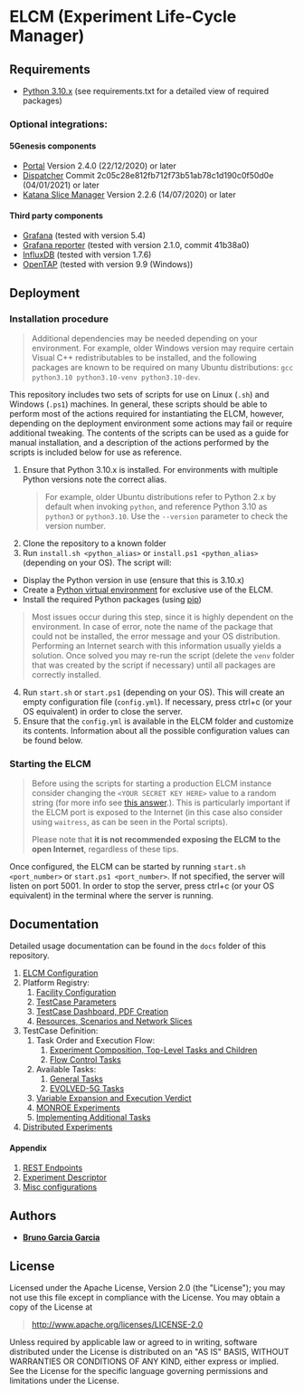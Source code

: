 # ELCM (Experiment Life-Cycle Manager)

## Requirements

 - [Python 3.10.x](https://www.python.org) (see requirements.txt for a detailed view of required packages)

### Optional integrations:

#### 5Genesis components

 - [Portal](https://github.com/5genesis/Portal) Version 2.4.0 (22/12/2020) or later
 - [Dispatcher](https://github.com/5genesis/Dispatcher) Commit 2c05c28e812fb712f73b51ab78c1d190c0f50d0e (04/01/2021) or later
 - [Katana Slice Manager](https://github.com/5genesis/katana-slice_manager) Version 2.2.6 (14/07/2020) or later

#### Third party components

 - [Grafana](https://grafana.com/) (tested with version 5.4)
 - [Grafana reporter](https://github.com/IzakMarais/reporter) (tested with version 2.1.0, commit 41b38a0)
 - [InfluxDB](https://www.influxdata.com/products/influxdb/) (tested with version 1.7.6)
 - [OpenTAP](https://www.opentap.io/) (tested with version 9.9 (Windows))

## Deployment

### Installation procedure

> Additional dependencies may be needed depending on your environment. For example, older Windows version may require
certain Visual C++ redistributables to be installed, and the following packages are known to be required on many Ubuntu
distributions: `gcc python3.10 python3.10-venv python3.10-dev`.

This repository includes two sets of scripts for use on Linux (`.sh`) and Windows (`.ps1`) machines. In general,
these scripts should be able to perform most of the actions required for instantiating the ELCM, however, depending
on the deployment environment some actions may fail or require additional tweaking. The contents of the scripts can
be used as a guide for manual installation, and a description of the actions performed by the scripts is included below
for use as reference.

1. Ensure that Python 3.10.x is installed. For environments with multiple Python versions note the correct alias.
   > For example, older Ubuntu distributions refer to Python 2.x by default when invoking `python`, and reference 
   > Python 3.10 as `python3` or `python3.10`. Use the `--version` parameter to check the version number.
2. Clone the repository to a known folder
3. Run `install.sh <python_alias>` or `install.ps1 <python_alias>` (depending on your OS). The script will:
  - Display the Python version in use (ensure that this is 3.10.x)
  - Create a [Python virtual environment](https://virtualenv.pypa.io/en/stable/) for exclusive use of the ELCM.
  - Install the required Python packages (using [pip](https://pypi.org/project/pip/))
  > Most issues occur during this step, since it is highly dependent on the environment. In case of error, note the 
  > name of the package that could not be installed, the error message and your OS distribution. Performing an Internet 
  > search with this information usually yields a solution. Once solved you may re-run the script (delete the `venv` 
  > folder that was created by the script if necessary) until all packages are correctly installed.
4. Run `start.sh` or `start.ps1` (depending on your OS). This will create an empty configuration file (`config.yml`).
   If necessary, press ctrl+c (or your OS equivalent) in order to close the server.
5. Ensure that the `config.yml` is available in the ELCM folder and customize its contents. Information about all the 
   possible configuration values can be found below.

### Starting the ELCM

> Before using the scripts for starting a production ELCM instance consider changing the `<YOUR SECRET KEY HERE>`
> value to a random string (for more info see [this answer](https://stackoverflow.com/a/22463969).). This is 
> particularly important if the ELCM port is exposed to the Internet (in this case also consider using `waitress`,
> as can be seen in the Portal scripts).
> 
> Please note that **it is not recommended exposing the ELCM to the open Internet**, regardless of these tips.

Once configured, the ELCM can be started by running `start.sh <port_number>` or `start.ps1 <port_number>`. If not
specified, the server will listen on port 5001. In order to stop the server, press ctrl+c (or your OS equivalent) in
the terminal where the server is running.

## Documentation

Detailed usage documentation can be found in the `docs` folder of this repository. 

1. [ELCM Configuration](/docs/1_CONFIGURATION.md)
2. Platform Registry:
   1. [Facility Configuration](/docs/2-1_FACILITY_CONFIGURATION.md)
   2. [TestCase Parameters](/docs/2-2_TESTCASE_PARAMETERS.md)
   3. [TestCase Dashboard, PDF Creation](/docs/2-3_DASHBOARD_PDF.md)
   4. [Resources, Scenarios and Network Slices ](/docs/2-4_RESOURCE_SCENARIO_NS.md)
3. TestCase Definition:
   1. Task Order and Execution Flow:
      1. [Experiment Composition, Top-Level Tasks and Children](/docs/3-1a-COMPOSITION.md)
      2. [Flow Control Tasks](/docs/3-1b_FLOW_TASKS.md)
   2. Available Tasks:
      1. [General Tasks](/docs/3-2a_GENERAL_TASKS.md)
      2. [EVOLVED-5G Tasks](/docs/3-2b_EVOLVED-5G_TASKS.md)
   3. [Variable Expansion and Execution Verdict](/docs/3-3_VARIABLE_EXPANSION_VERDICT.md)
   4. [MONROE Experiments](/docs/3-4_MONROE.md)
   5. [Implementing Additional Tasks](/docs/3-5_TASK_IMPLEMENTATION.md)
4. [Distributed Experiments](/docs/4_DISTRIBUTED.md)

#### Appendix
1. [REST Endpoints](/docs/A1_ENDPOINTS.md)
2. [Experiment Descriptor](/docs/A2_EXPERIMENT_DESCRIPTOR.md)
3. [Misc configurations](/docs/A3_VARIOUS_CONFIGURATIONS.md)

## Authors

* **[Bruno Garcia Garcia](https://github.com/NaniteBased)**

## License

Licensed under the Apache License, Version 2.0 (the "License");
you may not use this file except in compliance with the License.
You may obtain a copy of the License at

   > <http://www.apache.org/licenses/LICENSE-2.0>

Unless required by applicable law or agreed to in writing, software
distributed under the License is distributed on an "AS IS" BASIS,
WITHOUT WARRANTIES OR CONDITIONS OF ANY KIND, either express or implied.
See the License for the specific language governing permissions and
limitations under the License.